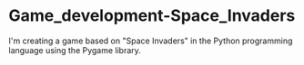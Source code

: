 # Game_development-Space_Invaders
I'm creating a game based on "Space Invaders" in the Python programming language using the Pygame library.
